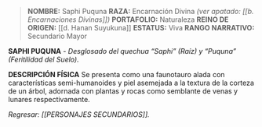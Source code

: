 > **NOMBRE:** Saphi Puquna
> **RAZA:** Encarnación Divina *(ver apatado: [[b. Encarnaciones Divinas]])*
> **PORTAFOLIO:** Naturaleza
> **REINO DE ORIGEN:** [[d. Hanan Suyukuna]]
> **ESTATUS:** Viva
> **RANGO NARRATIVO:** Secundario Mayor

**SAPHI PUQUNA** - _Desglosado del quechua “Saphi” (Raíz) y “Puquna” (Feritilidad del Suelo)._

**DESCRIPCIÓN FÍSICA**
Se presenta como una faunotauro alada con características semi-humanoides y piel asemejada a la textura de la corteza de un árbol, adornada con plantas y rocas como semblante de venas y lunares respectivamente.

*Regresar: [[PERSONAJES SECUNDARIOS]].*